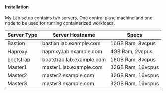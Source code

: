 #### Installation

My Lab setup contains two servers. One control plane machine and one node to be used for running containerized workloads.

|Server Type | Server Hostname | Specs|
|------------|-----------------|-------|
|Bastion  |bastion.lab.example.com  | 16GB Ram, 8vcpus|
|Haproxy |haproxy.lab.example.com | 4GB Ram, 2vcpus|
|bootstrap |bootstrap.lab.example.com | 16GB Ram, 8vcpus|
|Master1  |master1.lab.example.com  | 32GB Ram, 16vcpus|
|Master2 |master2.example.com | 32GB Ram, 16vcpus|
|Master3 |master3.example.com | 32GB Ram, 16vcpus|



        
            